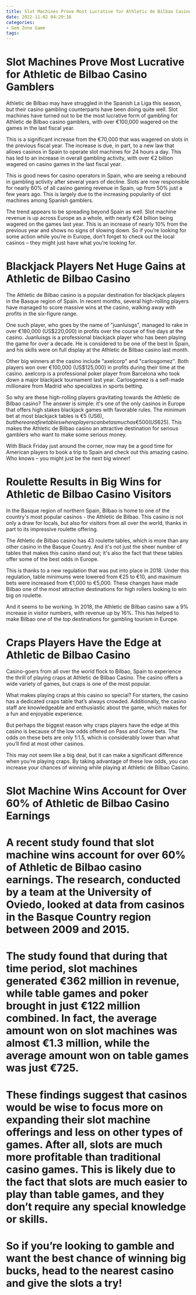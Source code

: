 ```yaml
---
title: Slot Machines Prove Most Lucrative for Athletic de Bilbao Casino Gamblers
date: 2022-11-02 04:29:16
categories:
- Gem Zone Game
tags:
---
```



#  Slot Machines Prove Most Lucrative for Athletic de Bilbao Casino Gamblers

Athletic de Bilbao may have struggled in the Spanish La Liga this season, but their casino gambling counterparts have been doing quite well. Slot machines have turned out to be the most lucrative form of gambling for Athletic de Bilbao casino gamblers, with over €100,000 wagered on the games in the last fiscal year.

This is a significant increase from the €70,000 that was wagered on slots in the previous fiscal year. The increase is due, in part, to a new law that allows casinos in Spain to operate slot machines for 24 hours a day. This has led to an increase in overall gambling activity, with over €2 billion wagered on casino games in the last fiscal year.

This is good news for casino operators in Spain, who are seeing a rebound in gambling activity after several years of decline. Slots are now responsible for nearly 60% of all casino gaming revenue in Spain, up from 50% just a few years ago. This is largely due to the increasing popularity of slot machines among Spanish gamblers.

The trend appears to be spreading beyond Spain as well. Slot machine revenue is up across Europe as a whole, with nearly €24 billion being wagered on the games last year. This is an increase of nearly 10% from the previous year and shows no signs of slowing down. So if you’re looking for some action while you’re in Europe, don’t forget to check out the local casinos – they might just have what you’re looking for.

#  Blackjack Players Net Huge Gains at Athletic de Bilbao Casino

The Athletic de Bilbao casino is a popular destination for blackjack players in the Basque region of Spain. In recent months, several high-rolling players have managed to score massive wins at the casino, walking away with profits in the six-figure range.

One such player, who goes by the name of "juanluisgs", managed to rake in over €180,000 (US$220,000) in profits over the course of five days at the casino. Juanluisgs is a professional blackjack player who has been playing the game for over a decade. He is considered to be one of the best in Spain, and his skills were on full display at the Athletic de Bilbao casino last month.

Other big winners at the casino include "axelcorp" and "carlosgomez". Both players won over €100,000 (US$125,000) in profits during their time at the casino. axelcorp is a professional poker player from Barcelona who took down a major blackjack tournament last year. Carlosgomez is a self-made millionaire from Madrid who specializes in sports betting.

So why are these high-rolling players gravitating towards the Athletic de Bilbao casino? The answer is simple: it's one of the only casinos in Europe that offers high stakes blackjack games with favorable rules. The minimum bet at most blackjack tables is €5 (US$6), but there are a few tables where players can bet as much as €500 (US$625). This makes the Athletic de Bilbao casino an attractive destination for serious gamblers who want to make some serious money.

With Black Friday just around the corner, now may be a good time for American players to book a trip to Spain and check out this amazing casino. Who knows – you might just be the next big winner!

#  Roulette Results in Big Wins for Athletic de Bilbao Casino Visitors

In the Basque region of northern Spain, Bilbao is home to one of the country's most popular casinos - the Athletic de Bilbao. This casino is not only a draw for locals, but also for visitors from all over the world, thanks in part to its impressive roulette offering.

The Athletic de Bilbao casino has 43 roulette tables, which is more than any other casino in the Basque Country. And it's not just the sheer number of tables that makes this casino stand out; it's also the fact that these tables offer some of the best odds in Europe.

This is thanks to a new regulation that was put into place in 2018. Under this regulation, table minimums were lowered from €25 to €10, and maximum bets were increased from €1,000 to €5,000. These changes have made Bilbao one of the most attractive destinations for high rollers looking to win big on roulette.

And it seems to be working. In 2018, the Athletic de Bilbao casino saw a 9% increase in visitor numbers, with revenue up by 16%. This has helped to make Bilbao one of the top destinations for gambling tourism in Europe.

#  Craps Players Have the Edge at Athletic de Bilbao Casino

Casino-goers from all over the world flock to Bilbao, Spain to experience the thrill of playing craps at Athletic de Bilbao Casino. The casino offers a wide variety of games, but craps is one of the most popular.

What makes playing craps at this casino so special? For starters, the casino has a dedicated craps table that’s always crowded. Additionally, the casino staff are knowledgeable and enthusiastic about the game, which makes for a fun and enjoyable experience.

But perhaps the biggest reason why craps players have the edge at this casino is because of the low odds offered on Pass and Come bets. The odds on these bets are only 1:1.5, which is considerably lower than what you’ll find at most other casinos.

This may not seem like a big deal, but it can make a significant difference when you’re playing craps. By taking advantage of these low odds, you can increase your chances of winning while playing at Athletic de Bilbao Casino.

#  Slot Machine Wins Account for Over 60% of Athletic de Bilbao Casino Earnings

# A recent study found that slot machine wins account for over 60% of Athletic de Bilbao casino earnings. The research, conducted by a team at the University of Oviedo, looked at data from casinos in the Basque Country region between 2009 and 2015.

# The study found that during that time period, slot machines generated €362 million in revenue, while table games and poker brought in just €122 million combined. In fact, the average amount won on slot machines was almost €1.3 million, while the average amount won on table games was just €725.

# These findings suggest that casinos would be wise to focus more on expanding their slot machine offerings and less on other types of games. After all, slots are much more profitable than traditional casino games. This is likely due to the fact that slots are much easier to play than table games, and they don’t require any special knowledge or skills.

# So if you’re looking to gamble and want the best chance of winning big bucks, head to the nearest casino and give the slots a try!